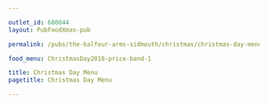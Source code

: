 ```yaml
---

outlet_id: 680044
layout: PubFoodXmas-pub

permalink: /pubs/the-balfour-arms-sidmouth/christmas/christmas-day-menu.html

food_menu: ChristmasDay2018-price-band-1

title: Christmas Day Menu
pagetitle: Christmas Day Menu

---
```

